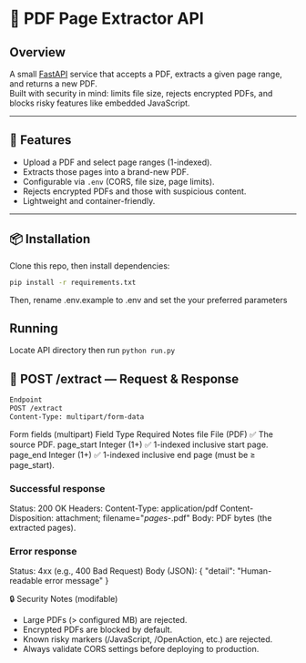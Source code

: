 # 📄 PDF Page Extractor API

## Overview
A small [FastAPI](https://fastapi.tiangolo.com/) service that accepts a PDF, extracts a given page range, and returns a new PDF.  
Built with security in mind: limits file size, rejects encrypted PDFs, and blocks risky features like embedded JavaScript.

---

## 🚀 Features
- Upload a PDF and select page ranges (1-indexed).
- Extracts those pages into a brand-new PDF.
- Configurable via `.env` (CORS, file size, page limits).
- Rejects encrypted PDFs and those with suspicious content.
- Lightweight and container-friendly.

---

## 📦 Installation

Clone this repo, then install dependencies:

```bash
pip install -r requirements.txt
```

Then, rename .env.example to .env and set the your preferred parameters

## Running

Locate API directory then run ```python run.py```

## 📮 POST /extract — Request & Response
```bash
Endpoint
POST /extract
Content-Type: multipart/form-data
```

Form fields (multipart)
Field	Type	Required	Notes
file	File (PDF)	✅	The source PDF.
page_start	Integer (1+)	✅	1-indexed inclusive start page.
page_end	Integer (1+)	✅	1-indexed inclusive end page (must be ≥ page_start).

### Successful response
Status: 200 OK
Headers:
Content-Type: application/pdf
Content-Disposition: attachment; filename="<source>_pages_<start>-<end>.pdf"
Body: PDF bytes (the extracted pages).

### Error response
Status: 4xx (e.g., 400 Bad Request)
Body (JSON):
{ "detail": "Human-readable error message" }


🔒 Security Notes (modifable)
- Large PDFs (> configured MB) are rejected.
- Encrypted PDFs are blocked by default.
- Known risky markers (/JavaScript, /OpenAction, etc.) are rejected.
- Always validate CORS settings before deploying to production.
